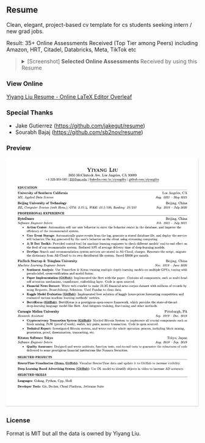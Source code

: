 ## Resume

Clean, elegant, project-based cv template for cs students seeking intern / new grad jobs.

Result: 35+ Online Assessments Received (Top Tier among Peers) including Amazon, HRT, Citadel, Databricks, Meta, TikTok etc


> <details><summary>[Screenshot] <b>Selected Online Assessments</b> Received by using this Resume </summary>
> 
>> Amazon
>>
>> Software Engineer Intern
>>
>> ![](https://raw.githubusercontent.com/ianliuy/TuChuang/master/blog/amzn%20oa.jpg)
> 
>> TikTok
>> <details><summary> Software Engineer Intern </summary>
>>
>> ![](https://raw.githubusercontent.com/ianliuy/TuChuang/master/blog/tiktok%20oa.jpg)
>>
> 
>> <details><summary>Meta </summary>
>>
>>> <details><summary>Enterprise Engineer Intern (aka SDE in EE org) </summary>
>>>
>>> ![](https://raw.githubusercontent.com/ianliuy/TuChuang/master/blog/meta%20ee.jpg)
>> 
>>> <details><summary>Pruduction Engineer Intern (aka SRE) </summary>
>>>
>>> ![](https://raw.githubusercontent.com/ianliuy/TuChuang/master/blog/meta%20pe.jpg)
>> 
>>> <details><summary>Pruduction Engineer Intern - from another hr </summary>
>>>
>>> ![](https://raw.githubusercontent.com/ianliuy/TuChuang/master/blog/meta%20pe%202.jpg)
>> 
>>> <details><summary>Data Center Systems Engineer Intern </summary>
>>>
>>> ![](https://raw.githubusercontent.com/ianliuy/TuChuang/master/blog/meta%20data%20center%20system%20intern.jpg)
>>
>>> <details><summary> Q&A: </summary>
>>>
>>>> <b>Why you didn't receive SDE position?</b>
>>>>
>>>> That's a question I want to know, too!
>>>>
>>>
>>>> <b>Why you received 2 PE positions?</b>
>>>>
>>>> Obviously, I know some tricks :)
>>>
>
>> <details><summary>Hudson River Trading</summary>
>>> 
>
>> <details><summary>Optiver</summary>
>>> 
>
>> <details><summary>Citadel</summary>
>>> 
>
>> <details><summary>DRW</summary>
>>> 
>
>> <details><summary>Akuna Capital</summary>
>>> 
>
>> <details><summary>Akuna Capital</summary>
>>> 
>
>> <details><summary>Akuna Capital</summary>
>>> 
>
>> <details><summary>Akuna Capital</summary>
>>> 
>
>> <details><summary>Akuna Capital</summary>
>>> 




### View Online

[Yiyang Liu Resume - Online LaTeX Editor Overleaf](https://www.overleaf.com/read/dbdqjmycfsbq)

### Special Thanks

* Jake Gutierrez (https://github.com/jakegut/resume)
* Sourabh Bajaj (https://github.com/sb2nov/resume)

### Preview

![Resume Screenshot](./Yiyang_Liu_CV.png)

### License

Format is MIT but all the data is owned by Yiyang Liu.
